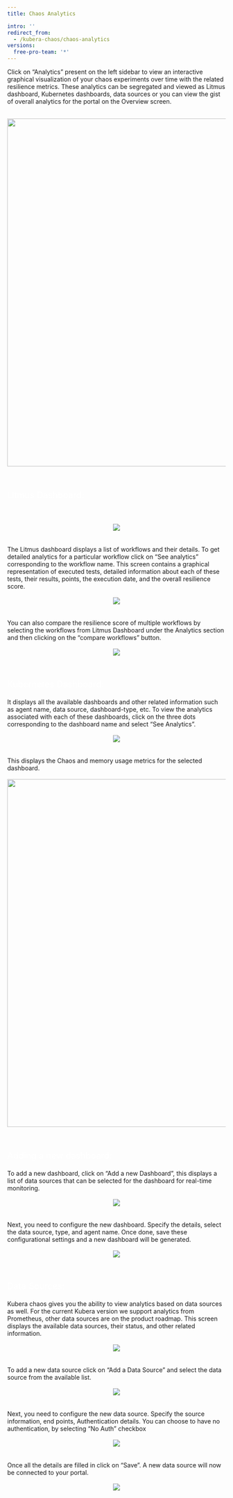 ```yaml
---
title: Chaos Analytics

intro: ''
redirect_from:
  - /kubera-chaos/chaos-analytics
versions:
  free-pro-team: '*'
---
```

Click on “Analytics” present on the left sidebar to view an interactive graphical visualization of your chaos experiments over time with the related resilience metrics. These analytics can be segregated and viewed as Litmus dashboard, Kubernetes dashboards, data sources or you can view the gist of overall analytics for the portal on the Overview screen.
<br>
<br><center><img class="image-with-border" src="/assets/images/developer/Analytics/AnalyticsOverview.png" width="800"></center>
<br>
<br>
<p style="color:white;font-size:20px;">Litmus Dashboard:</p>
<br>
<br><center><img class="image-with-border" src="/assets/images/developer/Analytics/LitmusDashboard.png"></center>
<br>
<br>
The Litmus dashboard displays a list of workflows and their details. To get detailed analytics for a particular workflow click on “See analytics” corresponding to the workflow name.
This screen contains a graphical representation of executed tests, detailed information about each of these tests, their results, points, the execution date, and the overall resilience score.
<br>
<br><center><img class="image-with-border" src="/assets/images/developer/Analytics/WorkflowUnderground.png"></center>
<br>
<br>
You can also compare the resilience score of multiple workflows by selecting the workflows from Litmus Dashboard under the Analytics section and then clicking on the “compare workflows” button.
<br>
<br><center><img class="image-with-border" src="/assets/images/developer/Analytics/WorkflowComparision.png"></center>
<br>
<br>
<p style="color:white;font-size:20px;">Kubernetes Dashboard:</p>
It displays all the available dashboards  and other related information such as agent name, data source, dashboard-type, etc. To view the analytics associated with each of these dashboards, click on  the three dots corresponding to the dashboard name and select “See Analytics”.
<br>
<br><center><img class="image-with-border" src="/assets/images/developer/Analytics/KubernetesDashboardSeeAnalytics.png"></center>
<br>
<br>
This displays the Chaos and memory usage metrics for the selected dashboard.
<br>
<br><center><img class="image-with-border" src="/assets/images/developer/Analytics/KubernetesDashboardAnalytics.png" width="800"></center>
<br>
<br>
<p style="color:white;font-size:20px;">Adding a new dashboard:</p>
To add a new dashboard, click on “Add a new Dashboard”, this displays a list of data sources that can be selected for the dashboard for real-time monitoring.
<br>
<br><center><img class="image-with-border" src="/assets/images/developer/Analytics/SelectADashboard.png"></center>
<br>
<br>
Next, you need to configure the new dashboard. Specify the details, select the data source, type, and agent name. Once done, save these configurational settings and a new dashboard will be generated.
<br>
<br><center><img class="image-with-border" src="/assets/images/developer/Analytics/NewDashboardGenerated.png"></center>
<br>
<br>
<p style="color:white;font-size:20px;">Data Sources:</p>
Kubera chaos gives you the ability to view analytics based on data sources as well. For the current Kubera version we support analytics from Prometheus, other data sources are on the product roadmap. This screen displays the available data sources, their status, and other related information.
<br>
<br><center><img class="image-with-border" src="/assets/images/developer/Analytics/DataSource.png"></center>
<br>
<br>
 To add a new data source click on “Add a Data Source” and select the data source from the available list.
 <br>
<br><center><img class="image-with-border" src="/assets/images/developer/Analytics/DataSourceList.png"></center>
<br>
<br>
Next, you need to configure the new data source. Specify the source information, end points, Authentication details. You can choose to have no authentication, by selecting “No Auth” checkbox
 <br>
<br><center><img class="image-with-border" src="/assets/images/developer/Analytics/ConfigureNewDataSource.png"></center>
<br>
<br>
Once all the details are filled in click on “Save”. A new data source will now be connected to your portal. 
<br>
<br><center><img class="image-with-border" src="/assets/images/developer/Analytics/DataSourceAdded.png"></center>
<br>
<br>

